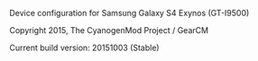 Device configuration for Samsung Galaxy S4 Exynos (GT-I9500)

Copyright 2015, The CyanogenMod Project / GearCM

Current build version: 20151003 (Stable)